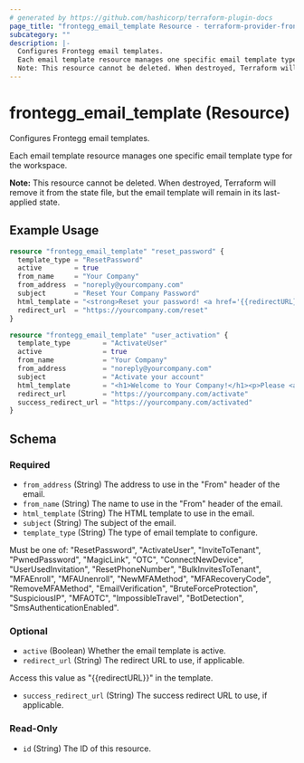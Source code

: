 ```yaml
---
# generated by https://github.com/hashicorp/terraform-plugin-docs
page_title: "frontegg_email_template Resource - terraform-provider-frontegg"
subcategory: ""
description: |-
  Configures Frontegg email templates.
  Each email template resource manages one specific email template type for the workspace.
  Note: This resource cannot be deleted. When destroyed, Terraform will remove it from the state file, but the email template will remain in its last-applied state.
---
```


# frontegg_email_template (Resource)

Configures Frontegg email templates.

Each email template resource manages one specific email template type for the workspace.

**Note:** This resource cannot be deleted. When destroyed, Terraform will remove it from the state file, but the email template will remain in its last-applied state.

## Example Usage

```terraform
resource "frontegg_email_template" "reset_password" {
  template_type = "ResetPassword"
  active        = true
  from_name     = "Your Company"
  from_address  = "noreply@yourcompany.com"
  subject       = "Reset Your Company Password"
  html_template = "<strong>Reset your password! <a href='{{redirectURL}}'>Click here</a></strong>"
  redirect_url  = "https://yourcompany.com/reset"
}

resource "frontegg_email_template" "user_activation" {
  template_type        = "ActivateUser"
  active               = true
  from_name            = "Your Company"
  from_address         = "noreply@yourcompany.com"
  subject              = "Activate your account"
  html_template        = "<h1>Welcome to Your Company!</h1><p>Please <a href='{{redirectURL}}'>click here</a> to activate your account.</p>"
  redirect_url         = "https://yourcompany.com/activate"
  success_redirect_url = "https://yourcompany.com/activated"
}
```

<!-- schema generated by tfplugindocs -->
## Schema

### Required

- `from_address` (String) The address to use in the "From" header of the email.
- `from_name` (String) The name to use in the "From" header of the email.
- `html_template` (String) The HTML template to use in the email.
- `subject` (String) The subject of the email.
- `template_type` (String) The type of email template to configure.

Must be one of: "ResetPassword", "ActivateUser", "InviteToTenant", "PwnedPassword", "MagicLink", "OTC", "ConnectNewDevice", "UserUsedInvitation", "ResetPhoneNumber", "BulkInvitesToTenant", "MFAEnroll", "MFAUnenroll", "NewMFAMethod", "MFARecoveryCode", "RemoveMFAMethod", "EmailVerification", "BruteForceProtection", "SuspiciousIP", "MFAOTC", "ImpossibleTravel", "BotDetection", "SmsAuthenticationEnabled".

### Optional

- `active` (Boolean) Whether the email template is active.
- `redirect_url` (String) The redirect URL to use, if applicable.

Access this value as "\{\{redirectURL\}\}" in the template.
- `success_redirect_url` (String) The success redirect URL to use, if applicable.

### Read-Only

- `id` (String) The ID of this resource.
